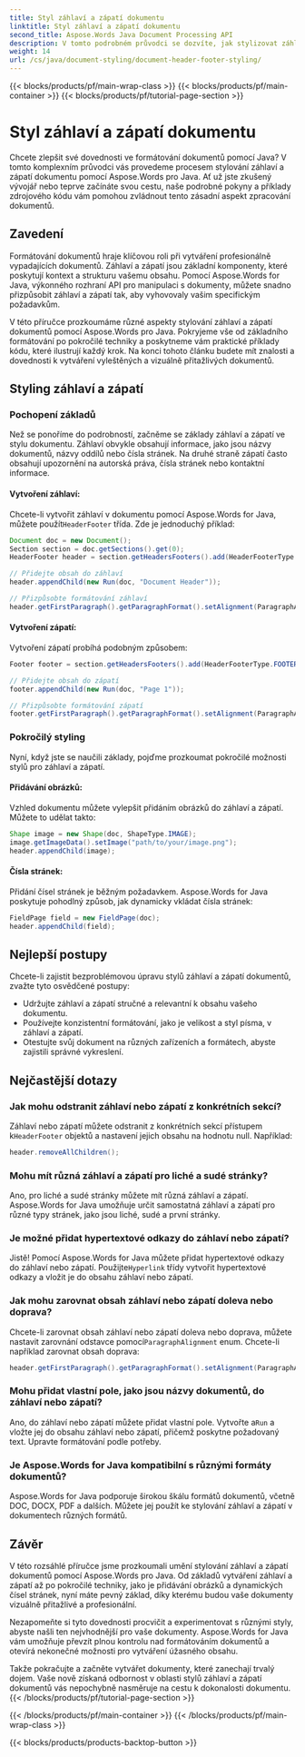 ```yaml
---
title: Styl záhlaví a zápatí dokumentu
linktitle: Styl záhlaví a zápatí dokumentu
second_title: Aspose.Words Java Document Processing API
description: V tomto podrobném průvodci se dozvíte, jak stylizovat záhlaví a zápatí dokumentů pomocí Aspose.Words for Java. Součástí jsou podrobné pokyny a zdrojový kód.
weight: 14
url: /cs/java/document-styling/document-header-footer-styling/
---
```


{{< blocks/products/pf/main-wrap-class >}}
{{< blocks/products/pf/main-container >}}
{{< blocks/products/pf/tutorial-page-section >}}

# Styl záhlaví a zápatí dokumentu

Chcete zlepšit své dovednosti ve formátování dokumentů pomocí Java? V tomto komplexním průvodci vás provedeme procesem stylování záhlaví a zápatí dokumentu pomocí Aspose.Words pro Java. Ať už jste zkušený vývojář nebo teprve začínáte svou cestu, naše podrobné pokyny a příklady zdrojového kódu vám pomohou zvládnout tento zásadní aspekt zpracování dokumentů.


## Zavedení

Formátování dokumentů hraje klíčovou roli při vytváření profesionálně vypadajících dokumentů. Záhlaví a zápatí jsou základní komponenty, které poskytují kontext a strukturu vašemu obsahu. Pomocí Aspose.Words for Java, výkonného rozhraní API pro manipulaci s dokumenty, můžete snadno přizpůsobit záhlaví a zápatí tak, aby vyhovovaly vašim specifickým požadavkům.

V této příručce prozkoumáme různé aspekty stylování záhlaví a zápatí dokumentů pomocí Aspose.Words pro Java. Pokryjeme vše od základního formátování po pokročilé techniky a poskytneme vám praktické příklady kódu, které ilustrují každý krok. Na konci tohoto článku budete mít znalosti a dovednosti k vytváření vyleštěných a vizuálně přitažlivých dokumentů.

## Styling záhlaví a zápatí

### Pochopení základů

Než se ponoříme do podrobností, začněme se základy záhlaví a zápatí ve stylu dokumentu. Záhlaví obvykle obsahují informace, jako jsou názvy dokumentů, názvy oddílů nebo čísla stránek. Na druhé straně zápatí často obsahují upozornění na autorská práva, čísla stránek nebo kontaktní informace.

#### Vytvoření záhlaví:

 Chcete-li vytvořit záhlaví v dokumentu pomocí Aspose.Words for Java, můžete použít`HeaderFooter` třída. Zde je jednoduchý příklad:

```java
Document doc = new Document();
Section section = doc.getSections().get(0);
HeaderFooter header = section.getHeadersFooters().add(HeaderFooterType.HEADER_PRIMARY);

// Přidejte obsah do záhlaví
header.appendChild(new Run(doc, "Document Header"));

// Přizpůsobte formátování záhlaví
header.getFirstParagraph().getParagraphFormat().setAlignment(ParagraphAlignment.CENTER);
```

#### Vytvoření zápatí:

Vytvoření zápatí probíhá podobným způsobem:

```java
Footer footer = section.getHeadersFooters().add(HeaderFooterType.FOOTER_PRIMARY);

// Přidejte obsah do zápatí
footer.appendChild(new Run(doc, "Page 1"));

// Přizpůsobte formátování zápatí
footer.getFirstParagraph().getParagraphFormat().setAlignment(ParagraphAlignment.CENTER);
```

### Pokročilý styling

Nyní, když jste se naučili základy, pojďme prozkoumat pokročilé možnosti stylů pro záhlaví a zápatí.

#### Přidávání obrázků:

Vzhled dokumentu můžete vylepšit přidáním obrázků do záhlaví a zápatí. Můžete to udělat takto:

```java
Shape image = new Shape(doc, ShapeType.IMAGE);
image.getImageData().setImage("path/to/your/image.png");
header.appendChild(image);
```

#### Čísla stránek:

Přidání čísel stránek je běžným požadavkem. Aspose.Words for Java poskytuje pohodlný způsob, jak dynamicky vkládat čísla stránek:

```java
FieldPage field = new FieldPage(doc);
header.appendChild(field);
```

## Nejlepší postupy

Chcete-li zajistit bezproblémovou úpravu stylů záhlaví a zápatí dokumentů, zvažte tyto osvědčené postupy:

- Udržujte záhlaví a zápatí stručné a relevantní k obsahu vašeho dokumentu.
- Používejte konzistentní formátování, jako je velikost a styl písma, v záhlaví a zápatí.
- Otestujte svůj dokument na různých zařízeních a formátech, abyste zajistili správné vykreslení.

## Nejčastější dotazy

### Jak mohu odstranit záhlaví nebo zápatí z konkrétních sekcí?

 Záhlaví nebo zápatí můžete odstranit z konkrétních sekcí přístupem k`HeaderFooter` objektů a nastavení jejich obsahu na hodnotu null. Například:

```java
header.removeAllChildren();
```

### Mohu mít různá záhlaví a zápatí pro liché a sudé stránky?

Ano, pro liché a sudé stránky můžete mít různá záhlaví a zápatí. Aspose.Words for Java umožňuje určit samostatná záhlaví a zápatí pro různé typy stránek, jako jsou liché, sudé a první stránky.

### Je možné přidat hypertextové odkazy do záhlaví nebo zápatí?

 Jistě! Pomocí Aspose.Words for Java můžete přidat hypertextové odkazy do záhlaví nebo zápatí. Použijte`Hyperlink` třídy vytvořit hypertextové odkazy a vložit je do obsahu záhlaví nebo zápatí.

### Jak mohu zarovnat obsah záhlaví nebo zápatí doleva nebo doprava?

 Chcete-li zarovnat obsah záhlaví nebo zápatí doleva nebo doprava, můžete nastavit zarovnání odstavce pomocí`ParagraphAlignment` enum. Chcete-li například zarovnat obsah doprava:

```java
header.getFirstParagraph().getParagraphFormat().setAlignment(ParagraphAlignment.RIGHT);
```

### Mohu přidat vlastní pole, jako jsou názvy dokumentů, do záhlaví nebo zápatí?

 Ano, do záhlaví nebo zápatí můžete přidat vlastní pole. Vytvořte a`Run` a vložte jej do obsahu záhlaví nebo zápatí, přičemž poskytne požadovaný text. Upravte formátování podle potřeby.

### Je Aspose.Words for Java kompatibilní s různými formáty dokumentů?

Aspose.Words for Java podporuje širokou škálu formátů dokumentů, včetně DOC, DOCX, PDF a dalších. Můžete jej použít ke stylování záhlaví a zápatí v dokumentech různých formátů.

## Závěr

V této rozsáhlé příručce jsme prozkoumali umění stylování záhlaví a zápatí dokumentů pomocí Aspose.Words pro Java. Od základů vytváření záhlaví a zápatí až po pokročilé techniky, jako je přidávání obrázků a dynamických čísel stránek, nyní máte pevný základ, díky kterému budou vaše dokumenty vizuálně přitažlivé a profesionální.

Nezapomeňte si tyto dovednosti procvičit a experimentovat s různými styly, abyste našli ten nejvhodnější pro vaše dokumenty. Aspose.Words for Java vám umožňuje převzít plnou kontrolu nad formátováním dokumentů a otevírá nekonečné možnosti pro vytváření úžasného obsahu.

Takže pokračujte a začněte vytvářet dokumenty, které zanechají trvalý dojem. Vaše nově získaná odbornost v oblasti stylů záhlaví a zápatí dokumentů vás nepochybně nasměruje na cestu k dokonalosti dokumentu.
{{< /blocks/products/pf/tutorial-page-section >}}

{{< /blocks/products/pf/main-container >}}
{{< /blocks/products/pf/main-wrap-class >}}

{{< blocks/products/products-backtop-button >}}
